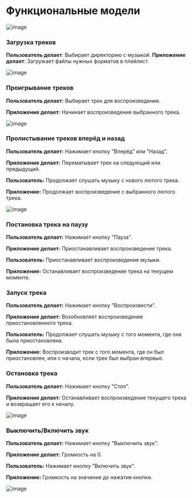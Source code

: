 # Функциональные модели

![image](https://github.com/drdSchwarzenMagie/igaveup/assets/159145295/da7fc089-7d6b-4495-99ef-536376dff7a8)

### Загрузка треков
**Пользователь делает**: Выбирает директорию с музыкой.
**Приложение делает**: Загружает файлы нужных форматов в плейлист.

![image](https://github.com/drdSchwarzenMagie/igaveup/assets/159145295/44f25678-83dc-4cd1-ab94-98bc801061d9)

### Проигрывание треков

**Пользователь делает:** Выбирает трек для воспроизведения.

**Приложение делает:** Начинает воспроизведение выбранного трека.


![image](https://github.com/drdSchwarzenMagie/igaveup/assets/159145295/b17e3fa7-ff35-4507-becd-66762d977c7f)



### Пролистывание треков вперёд и назад

**Пользователь делает:** Нажимает кнопку "Вперёд" или "Назад".

**Приложение делает:** Перематывает трек на следующий или предыдущий.

**Пользователь:** Продолжает слушать музыку с нового лютого трека.

**Приложение:** Продолжает воспроизведение с выбранного лютого трека.

![image](https://github.com/drdSchwarzenMagie/igaveup/assets/159145295/d62652f0-1f76-40ee-be70-72b0164673f7)




### Постановка трека на паузу

**Пользователь делает:** Нажимает кнопку "Пауза".

**Приложение делает:** Приостанавливает воспроизведение трека.

**Пользователь:** Приостанавливает воспроизведение музыки.

**Приложение:** Останавливает воспроизведение трека на текущем моменте.

### Запуск трека

**Пользователь делает:** Нажимает кнопку "Воспроизвести".

**Приложение делает:** Возобновляет воспроизведение приостановленного трека.

**Пользователь:** Продолжает слушать музыку с того момента, где она была приостановлена.

**Приложение:** Воспроизводит трек с того момента, где он был приостановлен, или с начала, если трек был выбран впервые.

### Остановка трека

**Пользователь делает:** Нажимает кнопку "Стоп".

**Приложение делает:** Останавливает воспроизведение текущего трека и возвращает его к началу.

![image](https://github.com/drdSchwarzenMagie/igaveup/assets/159145295/653d7e2f-af28-4e5c-924f-6cddfaed198e)


### Выключить/Включить звук

**Пользователь делает:** Нажимает кнопку "Выключить звук".

**Приложение делает:** Громкость на 0.

**Пользователь:** Нажимает кнопку "Включить звук".

**Приложение:** Громкость на значение до нажатия кнопки.

![image](https://github.com/drdSchwarzenMagie/igaveup/assets/159145295/686bbf86-3e4f-4a52-a4a9-93e9351ab478)




